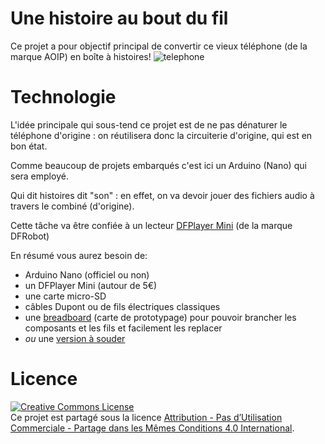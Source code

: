 # Une histoire au bout du fil

Ce projet a pour objectif principal de convertir ce vieux téléphone (de la marque AOIP) en boîte à histoires!
![telephone](https://user-images.githubusercontent.com/1282106/129452034-c55ad1a5-5f9b-4c79-a58a-9e0bbab8d801.jpg)

# Technologie

L'idée principale qui sous-tend ce projet est de ne pas dénaturer le téléphone d'origine : on réutilisera donc la circuiterie d'origine, qui est en bon état.

Comme beaucoup de projets embarqués c'est ici un Arduino (Nano) qui sera employé.

Qui dit histoires dit "son" : en effet, on va devoir jouer des fichiers audio à travers le combiné (d'origine).

Cette tâche va être confiée à un lecteur [DFPlayer Mini](https://wiki.dfrobot.com/DFPlayer_Mini_SKU_DFR0299) (de la marque DFRobot)

En résumé vous aurez besoin de:
- Arduino Nano (officiel ou non)
- un DFPlayer Mini (autour de 5€)
- une carte micro-SD
- câbles Dupont ou de fils électriques classiques
- une [breadboard](https://www.robot-maker.com/ouvrages/2-1-utiliser-breadboard/) (carte de prototypage) pour pouvoir brancher les composants et les fils et facilement les replacer
- *ou* une [version à souder](https://www.amazon.fr/prototypage-Breadboard-Protoboard-Prototype-%C3%A9lectroniques/dp/B08F2TB5Y5/)

# Licence
<a rel="license" href="http://creativecommons.org/licenses/by-nc-sa/4.0/"><img alt="Creative Commons License" style="border-width:0" src="https://i.creativecommons.org/l/by-nc-sa/4.0/88x31.png" /></a><br />Ce projet est partagé sous la licence <a rel="license" href="http://creativecommons.org/licenses/by-nc-sa/4.0/">Attribution - Pas d’Utilisation Commerciale - Partage dans les Mêmes Conditions 4.0 International</a>.
